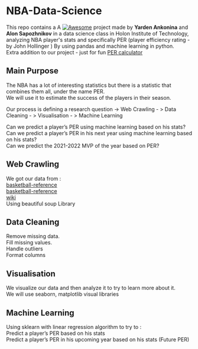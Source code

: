 # NBA-Data-Science
This repo contains a A  [![Awesome](https://cdn.rawgit.com/sindresorhus/awesome/d7305f38d29fed78fa85652e3a63e154dd8e8829/media/badge.svg)](https://github.com/sindresorhus/awesome) project made by **Yarden Ankonina** and **Alon Sapozhnikov** in a data science class in Holon Institute of Technology, analyzing NBA player's stats and specifically PER (player efficiency rating - by  John Hollinger ) By using pandas and machine learning in python. <br/>
Extra addition to our project - just for fun [PER calculator](https://yarden-ankonina.github.io/NBA-Data-Science/)<br/>

## Main Purpose
The NBA has a lot of interesting statistics but there is a statistic that combines them all, under the name PER.<br/>
We will use it to estimate the success of the players in their season.<br/>

Our process is defining a research question ->  Web Crawling - >  Data Cleaning - > Visualisation - >  Machine Learning<br/>


Can we predict a player’s PER using machine learning based on his stats?<br/>
Can we predict a player’s PER in his next year using machine learning based on his stats?<br/>
Can we predict the 2021-2022 MVP of the year based on PER?<br/>


## Web Crawling
We got our data from : <br/>
[basketball-reference](https://www.basketball-reference.com/leagues/NBA_2021_totals.html)<br/>
[basketball-reference](https://www.basketball-reference.com/awards/mvp.html)<br/>
[wiki](https://en.wikipedia.org/wiki/Player_efficiency_rating)<br/>
Using beautiful soup Library


## Data Cleaning
Remove missing data.<br/>
Fill missing values.<br/>
Handle outliers<br/>
Format columns<br/>



## Visualisation

We visualize our data and then analyze it to try to learn more about it.<br/>
We will use seaborn, matplotlib visual libraries<br/>

## Machine Learning
Using sklearn with linear regression algorithm  to try to : <br/>
Predict a player’s PER based on his stats<br/>
Predict a player’s PER in his upcoming year based on his stats (Future PER)<br/>



